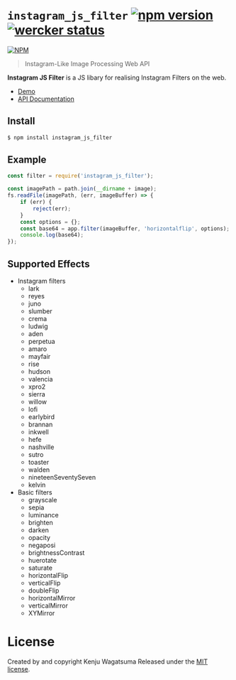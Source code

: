 # `instagram_js_filter` [![npm version](https://badge.fury.io/js/instagram_js_filter.svg)](https://badge.fury.io/js/instagram_js_filter) [![wercker status](https://app.wercker.com/status/e6caf22ff7d1672011a269462edcb19a/s/master "wercker status")](https://app.wercker.com/project/byKey/e6caf22ff7d1672011a269462edcb19a)
[![NPM](https://nodei.co/npm/instagram_js_filter.png?compact=true)](https://npmjs.org/package/instagram_js_filter) 

> Instagram-Like Image Processing Web API

**Instagram JS Filter** is a JS libary for realising Instagram Filters on the web.

* [Demo](https://kenju.github.io/instagram_js_filter)
* [API Documentation](https://kenju.github.io/instagram_js_filter_doc/)

## Install

```bash
$ npm install instagram_js_filter
```

## Example

```javascript
const filter = require('instagram_js_filter');

const imagePath = path.join(__dirname + image);
fs.readFile(imagePath, (err, imageBuffer) => {
    if (err) {
        reject(err);
    }
    const options = {};
    const base64 = app.filter(imageBuffer, 'horizontalflip', options);
    console.log(base64);
});
```

## Supported Effects

- Instagram filters
	- lark
	- reyes
	- juno
	- slumber
	- crema
	- ludwig
	- aden
	- perpetua
	- amaro
	- mayfair
	- rise
	- hudson
	- valencia
	- xpro2
	- sierra
	- willow
	- lofi
	- earlybird
	- brannan
	- inkwell
	- hefe
	- nashville
	- sutro
	- toaster
	- walden
	- nineteenSeventySeven
	- kelvin
- Basic filters
	- grayscale
	- sepia
	- luminance
	- brighten
	- darken
	- opacity
	- negaposi
	- brightnessContrast
	- huerotate
	- saturate
	- horizontalFlip
	- verticalFlip
	- doubleFlip
	- horizontalMirror
	- verticalMirror
	- XYMirror

# License

Created by and copyright Kenju Wagatsuma Released 
under the [MIT license](https://github.com/kenju/instagram_js_filter/blob/master/LICENSE).